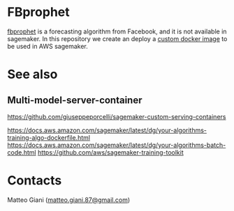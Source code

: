 # FBprophet

[fbprophet](https://facebook.github.io/prophet/) is a forecasting algorithm from Facebook, and it is not available in sagemaker.
In this repository we create an deploy a [custom docker image](https://docs.aws.amazon.com/sagemaker/latest/dg/docker-containers.html) to be used in AWS sagemaker.

# See also

## Multi-model-server-container
https://github.com/giuseppeporcelli/sagemaker-custom-serving-containers

https://docs.aws.amazon.com/sagemaker/latest/dg/your-algorithms-training-algo-dockerfile.html
https://docs.aws.amazon.com/sagemaker/latest/dg/your-algorithms-batch-code.html
https://github.com/aws/sagemaker-training-toolkit

# Contacts
Matteo Giani (matteo.giani.87@gmail.com)
